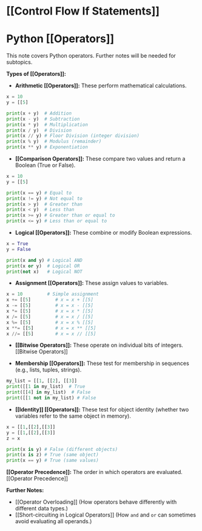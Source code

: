 # [[Control Flow If Statements]]
# Python [[Operators]] 
This note covers Python operators.  Further notes will be needed for subtopics.

**Types of [[Operators]]:**

* **Arithmetic [[Operators]]:**  These perform mathematical calculations.

```python
x = 10
y = [[5]

print(x + y)  # Addition
print(x - y)  # Subtraction
print(x * y)  # Multiplication
print(x / y)  # Division
print(x // y) # Floor Division (integer division)
print(x % y)  # Modulus (remainder)
print(x ** y) # Exponentiation
```

* **[[Comparison Operators]]:** These compare two values and return a Boolean (True or False).

```python
x = 10
y = [[5]

print(x == y) # Equal to
print(x != y) # Not equal to
print(x > y)  # Greater than
print(x < y)  # Less than
print(x >= y) # Greater than or equal to
print(x <= y) # Less than or equal to
```

* **Logical [[Operators]]:** These combine or modify Boolean expressions.

```python
x = True
y = False

print(x and y) # Logical AND
print(x or y)  # Logical OR
print(not x)   # Logical NOT
```

* **Assignment [[Operators]]:** These assign values to variables.

```python
x = 10         # Simple assignment
x += [[5]         # x = x + [[5]
x -= [[5]         # x = x - [[5]
x *= [[5]         # x = x * [[5]
x /= [[5]         # x = x / [[5]
x %= [[5]         # x = x % [[5]
x **= [[5]        # x = x ** [[5]
x //= [[5]        # x = x // [[5]

```

* **[[Bitwise Operators]]:** These operate on individual bits of integers. [[Bitwise Operators]]

* **Membership [[Operators]]:** These test for membership in sequences (e.g., lists, tuples, strings).

```python
my_list = [[1, [[2], [[3]]
print([[1 in my_list)  # True
print([[4] in my_list)  # False
print([[1 not in my_list) # False

```

* **[[Identity]] [[Operators]]:** These test for object identity (whether two variables refer to the same object in memory).

```python
x = [[1,[[2],[[3]]
y = [[1,[[2],[[3]]
z = x

print(x is y) # False (different objects)
print(x is z) # True (same object)
print(x == y) # True (same values)


```

**[[Operator Precedence]]:**  The order in which operators are evaluated.  [[Operator Precedence]]


**Further Notes:**

* [[Operator Overloading]] (How operators behave differently with different data types.)
* [[Short-circuiting in Logical Operators]] (How `and` and `or` can sometimes avoid evaluating all operands.)

